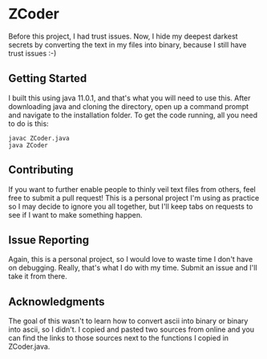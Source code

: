 # ZCoder
Before this project, I had trust issues. Now, I hide my deepest darkest secrets by converting the text in my files into binary, because I still have trust issues :-)

## Getting Started ##
I built this using java 11.0.1, and that's what you will need to use this. After downloading java and cloning the directory, open up a command prompt and navigate to the installation folder. To get the code running, all you need to do is this:
~~~~
javac ZCoder.java
java ZCoder
~~~~

## Contributing ##
If you want to further enable people to thinly veil text files from others, feel free to submit a pull request! This is a personal project I'm using as practice so I may decide to ignore you all together, but I'll keep tabs on requests to see if I want to make something happen.

## Issue Reporting ##
Again, this is a personal project, so I would love to waste time I don't have on debugging. Really, that's what I do with my time. Submit an issue and I'll take it from there.

## Acknowledgments ##
The goal of this wasn't to learn how to convert ascii into binary or binary into ascii, so I didn't. I copied and pasted two sources from online and you can find the links to those sources next to the functions I copied in ZCoder.java.
